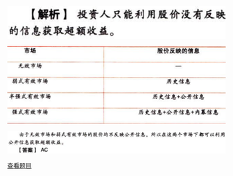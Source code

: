 ![](2c4f68f43c8f608d2382003df727a033.png)

![](f14338586658e5f8a832ded47f3e0b06.png)

![](965875de427ed0c94a10b1d26b966fdc.png)

[查看题目](../C01财务管理基本原理.本章真题.md#7-题目)

